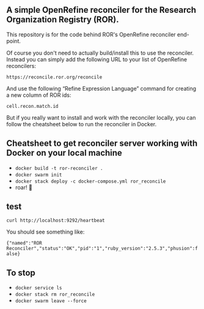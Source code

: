 ## A simple OpenRefine reconciler for the Research Organization Registry (ROR).

This repository is for the code behind ROR's OpenRefine reconciler end-point.

Of course you don't need to actually build/install this to use the reconciler. Instead you can simply add the following URL to your list of OpenRefine reconcilers:

`https://reconcile.ror.org/reconcile`

And use the following “Refine Expression Language” command for creating a new column of ROR ids:

`cell.recon.match.id`

But if you really want to install and work with the reconciler locally, you can follow the cheatsheet below to run the reconciler in Docker.

## Cheatsheet to get reconciler server working with Docker on your local machine

- `docker build -t ror-reconciler .`
- `docker swarm init`
- `docker stack deploy -c docker-compose.yml ror_reconcile`
- roar! 🦁

## test

`curl http://localhost:9292/heartbeat`

You should see something like:

`{"named":"ROR Reconciler","status":"OK","pid":"1","ruby_version":"2.5.3","phusion":false}`

## To stop

- `docker service ls`
- `docker stack rm ror_reconcile`
- `docker swarm leave --force`
